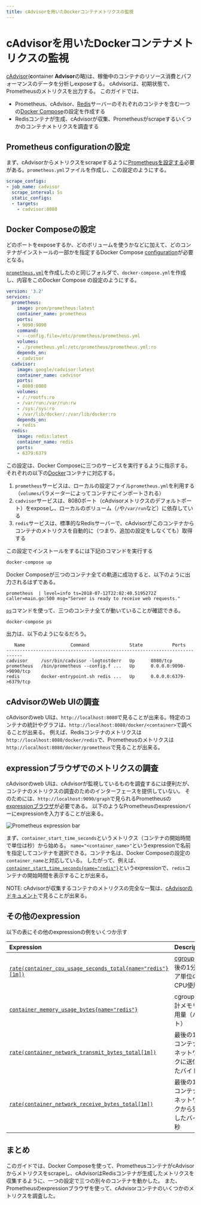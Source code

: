 ```yaml
---
title: cAdvisorを用いたDockerコンテナメトリクスの監視
---
```


# cAdvisorを用いたDockerコンテナメトリクスの監視

[cAdvisor](https://github.com/google/cadvisor)(**c**ontainer **Advisor**の略)は、稼働中のコンテナのリソース消費とパフォーマンスのデータを分析しexposeする。
cAdvisorは、初期状態で、Prometheusのメトリクスを出力する。
このガイドでは、

* Prometheus、cAdvisor、[Redis](https://redis.io/)サーバーのそれぞれのコンテナを含む一つの[Docker Compose](https://docs.docker.com/compose/)の設定を作成する
* Redisコンテナが生成、cAdvisorが収集、Prometheusがscrapeするいくつかのコンテナメトリクスを調査する

## Prometheus<span class="anchor-text-supplement"> configuration</span>の設定

まず、cAdvisorからメトリクスをscrapeするように[Prometheusを設定する](/ja/docs/prometheus/latest/configuration/configuration)必要がある。`prometheus.yml`ファイルを作成し、この設定のようにする。

```yaml
scrape_configs:
- job_name: cadvisor
  scrape_interval: 5s
  static_configs:
  - targets:
    - cadvisor:8080
```

## Docker Composeの設定

どのポートをexposeするか、どのボリュームを使うかなどに加えて、どのコンテナがインストールの一部かを指定するDocker Compose [configuration](https://docs.docker.com/compose/compose-file/)が必要となる。

[`prometheus.yml`](#prometheus-configuration)を作成したのと同じフォルダで、`docker-compose.yml`を作成し、内容をこのDocker Compose の設定のようにする。

```yaml
version: '3.2'
services:
  prometheus:
    image: prom/prometheus:latest
    container_name: prometheus
    ports:
    - 9090:9090
    command:
    - --config.file=/etc/prometheus/prometheus.yml
    volumes:
    - ./prometheus.yml:/etc/prometheus/prometheus.yml:ro
    depends_on:
    - cadvisor
  cadvisor:
    image: google/cadvisor:latest
    container_name: cadvisor
    ports:
    - 8080:8080
    volumes:
    - /:/rootfs:ro
    - /var/run:/var/run:rw
    - /sys:/sys:ro
    - /var/lib/docker/:/var/lib/docker:ro
    depends_on:
    - redis
  redis:
    image: redis:latest
    container_name: redis
    ports:
    - 6379:6379
```

この設定は、Docker Composeに三つのサービスを実行するように指示する。それぞれの以下の[Docker](https://docker.com)コンテナに対応する。

1. `prometheus`サービスは、ローカルの設定ファイル`prometheus.yml`を利用する（`volumes`パラメーターによってコンテナにインポートされる）
2. `cadvisor`サービスは、8080ポート（cAdvisorメトリクスのデフォルトポート）をexposeし、ローカルのボリューム（`/`や`/var/run`など）に依存している
3. `redis`サービスは、標準的なRedisサーバーで、cAdvisorがこのコンテナからコンテナのメトリクスを自動的に（つまり、追加の設定をしなくても）取得する

この設定でインストールをするには下記のコマンドを実行する

```bash
docker-compose up
```

Docker Composeが三つのコンテナ全ての軌道に成功すると、以下のように出力されるはずである。

```
prometheus  | level=info ts=2018-07-12T22:02:40.5195272Z caller=main.go:500 msg="Server is ready to receive web requests."
```

[`ps`](https://docs.docker.com/compose/reference/ps/)コマンドを使って、三つのコンテナ全てが動いていることが確認できる。

```bash
docker-compose ps
```

出力は、以下のようになるだろう。

```
   Name                 Command               State           Ports
----------------------------------------------------------------------------
cadvisor     /usr/bin/cadvisor -logtostderr   Up      8080/tcp
prometheus   /bin/prometheus --config.f ...   Up      0.0.0.0:9090->9090/tcp
redis        docker-entrypoint.sh redis ...   Up      0.0.0.0:6379->6379/tcp
```

## cAdvisorのWeb UIの調査

cAdvisorのweb UIは、`http://localhost:8080`で見ることが出来る。特定のコンテナの統計やグラフは、`http://localhost:8080/docker/<container>`で調べることが出来る。
例えば、Redisコンテナのメトリクスは`http://localhost:8080/docker/redis`で、Prometheusのメトリクスは`http://localhost:8080/docker/prometheus`で見ることが出来る。

## expressionブラウザでのメトリクスの調査

cAdvisorのweb UIは、cAdvisorが監視しているものを調査するには便利だが、コンテナのメトリクスの調査のためのインターフェースを提供していない。
そのためには、`http://localhost:9090/graph`で見られるPrometheusの[expressionブラウザ](/ja/docs/visualization/browser)が必要である。
以下のようなPrometheusのexpressionバーにexpressionを入力することが出来る。

![Prometheus expression bar](/assets/prometheus-expression-bar.png)

まず、`container_start_time_seconds`というメトリクス（コンテナの開始時間で単位は秒）から始める。
`name="<container_name>"`というexpressionで名前を指定してコンテナを選択できる。コンテナ名は、Docker Composeの設定の`container_name`と対応している。
したがって、例えば、[`container_start_time_seconds{name="redis"}`](http://localhost:9090/graph?g0.range_input=1h&g0.expr=container_start_time_seconds%7Bname%3D%22redis%22%7D&g0.tab=1)というexpressionで、`redis`コンテナの開始時間を表示することが出来る。

NOTE: cAdvisorが収集するコンテナのメトリクスの完全な一覧は、[cAdvisorのドキュメント](https://github.com/google/cadvisor/blob/master/docs/storage/prometheus.md)で見ることが出来る。

## その他のexpression

以下の表にその他のexpressionの例をいくつか示す

Expression | Description | For
:----------|:------------|:---
[`rate(container_cpu_usage_seconds_total{name="redis"}[1m])`](http://localhost:9090/graph?g0.range_input=1h&g0.expr=rate(container_cpu_usage_seconds_total%7Bname%3D%22redis%22%7D%5B1m%5D)&g0.tab=1) | [cgroup](https://en.wikipedia.org/wiki/Cgroups)の最後の1分のコア単位のCPU使用率 | `redis`コンテナ
[`container_memory_usage_bytes{name="redis"}`](http://localhost:9090/graph?g0.range_input=1h&g0.expr=container_memory_usage_bytes%7Bname%3D%22redis%22%7D&g0.tab=1) | cgroupの合計メモリ利用量（バイト） | `redis`コンテナ
[`rate(container_network_transmit_bytes_total[1m])`](http://localhost:9090/graph?g0.range_input=1h&g0.expr=rate(container_network_transmit_bytes_total%5B1m%5D)&g0.tab=1) | 最後の1分でコンテナがネットワークに送信したバイト/秒 | 全てのコンテナ
[`rate(container_network_receive_bytes_total[1m])`](http://localhost:9090/graph?g0.range_input=1h&g0.expr=rate(container_network_receive_bytes_total%5B1m%5D)&g0.tab=1) | 最後の1分でコンテナがネットワークから受信したバイト/秒 | 全てのコンテナ

## まとめ

このガイドでは、Docker Composeを使って、PrometheusコンテナがcAdvisorからメトリクスをscrapeし、cAdvisorはRedisコンテナが生成したメトリクスを収集するように、一つの設定で三つの別々のコンテナを動かした。
また、Prometheusのexpressionブラウザを使って、cAdvisorコンテナのいくつかのメトリクスを調査した。
